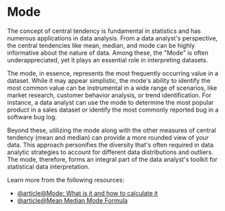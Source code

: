 # Mode

The concept of central tendency is fundamental in statistics and has numerous applications in data analysis. From a data analyst's perspective, the central tendencies like mean, median, and mode can be highly informative about the nature of data. Among these, the "Mode" is often underappreciated, yet it plays an essential role in interpreting datasets.

The mode, in essence, represents the most frequently occurring value in a dataset. While it may appear simplistic, the mode's ability to identify the most common value can be instrumental in a wide range of scenarios, like market research, customer behavior analysis, or trend identification. For instance, a data analyst can use the mode to determine the most popular product in a sales dataset or identify the most commonly reported bug in a software bug log. 

Beyond these, utilizing the mode along with the other measures of central tendency (mean and median) can provide a more rounded view of your data. This approach personifies the diversity that's often required in data analytic strategies to account for different data distributions and outliers. The mode, therefore, forms an integral part of the data analyst's toolkit for statistical data interpretation.

Learn more from the following resources:

- [@article@Mode: What is it and how to calculate it](https://www.investopedia.com/terms/m/mode.asp)
- [@article@Mean Median Mode Formula](https://www.cuemath.com/mean-median-mode-formula/)